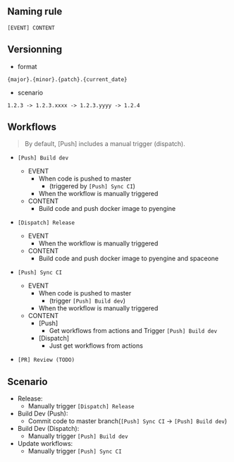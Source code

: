 ## Naming rule
```
[EVENT] CONTENT
```

## Versionning
- format
```
{major}.{minor}.{patch}.{current_date}
```
- scenario
```
1.2.3 -> 1.2.3.xxxx -> 1.2.3.yyyy -> 1.2.4
```


## Workflows
> By default, [Push] includes a manual trigger (dispatch).

- `[Push] Build dev`
    - EVENT
        - When code is pushed to master
            - (triggered by `[Push] Sync CI`)
        - When the workflow is manually triggered
    - CONTENT
        - Build code and push docker image to pyengine
- `[Dispatch] Release`
    - EVENT
        - When the workflow is manually triggered
    - CONTENT
        - Build code and push docker image to pyengine and spaceone
- `[Push] Sync CI`
    - EVENT
        - When code is pushed to master
            - (trigger `[Push] Build dev`)
        - When the workflow is manually triggered
    - CONTENT
        - [Push]
            - Get workflows from actions and Trigger `[Push] Build dev`
        - [Dispatch]
            - Just get workflows from actions

- `[PR] Review (TODO)`

## Scenario
- Release:
    - Manually trigger `[Dispatch] Release`
- Build Dev (Push):
    - Commit code to master branch(`[Push] Sync CI` -> `[Push] Build dev`)
- Build Dev (Dispatch):
    - Manually trigger `[Push] Build dev`
- Update workflows:
    - Manually trigger `[Push] Sync CI`

